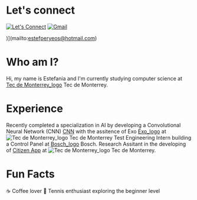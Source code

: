 # Let's connect
[![Let's Connect](https://shields.io/badge/let's%20connect!-blue?logo=linkedin&style=for-the-badge)](https://www.linkedin.com/in/estefaniaperezy)
[![Gmail](https://img.shields.io/badge/Gmail-estefperyeos96@gmail.com-D14836?style=for-the-badge&logo=gmail&logoColor=white)](mailto:estefperyeos96@gmail.com)


)](mailto:estefperyeos@hotmail.com)

# Who am I?
Hi, my name is Estefania and I'm currently studying computer science at [Tec de Monterrey_logo](https://github.com/EstefaniaPerezY/logos_bio/blob/main/tec_logo.png) Tec de Monterrey.

# Experience
Recently completed a specialization in AI by developing a Convolutional Neural Network (CNN) [CNN](https://github.com/EstefaniaPerezY/TC3007C_AI_datos_II/blob/main/Reto/Reto2_Entrega_Final.ipynb) with the assitence of Exo [Exo_logo](https://github.com/EstefaniaPerezY/logos_bio/blob/main/exo.png) at ![Tec de Monterrey_logo](https://github.com/EstefaniaPerezY/logos_bio/blob/main/tec_logo.png) Tec de Monterrey 
Test Engineering Intern building a Control Panel at [Bosch_logo](https://github.com/EstefaniaPerezY/logos_bio/blob/main/bosch.png) Bosch.
Research Assitant in the developing of [Citizen App](https://github.com/EstefaniaPerezY/citizen_science_app) at ![Tec de Monterrey_logo](https://github.com/EstefaniaPerezY/logos_bio/blob/main/tec_logo.png) Tec de Monterrey.

# Fun Facts
:coffee: Coffee lover
🎾 Tennis enthusiast exploring the beginner level
